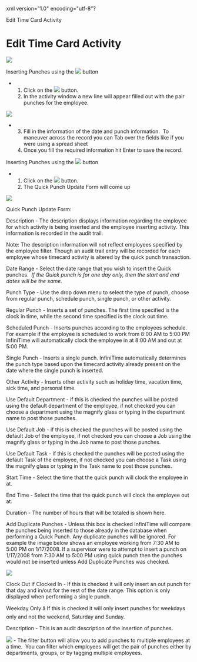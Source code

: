 xml version="1.0" encoding="utf-8"?





Edit Time Card Activity




# Edit Time Card Activity

![](images_2/CH7_Timecard3.gif)

Inserting Punches using the ![](images_2/Insert-button.gif) button

* 1. Click on the ![](images_2/Insert-button.gif) button.
  2. In the activity window a new line will appear filled out with the pair punches for the employee.

![](images_2/CH7_Timecard5.gif)

* 3. Fill in the information of the date and punch information.  To maneuver across the record you can Tab over the fields like if you were using a spread sheet
  4. Once you fill the required information hit Enter to save the record.

Inserting Punches using the ![](images_2/quick_punch_button.gif) button

* 1. Click on the ![](images_2/quick_punch_button.gif) button.
  2. The Quick Punch Update Form will come up

![](images_2/qph_(5).gif)

Quick Punch Update Form:

Description - The description displays information regarding the employee for which activity is being inserted and the employee inserting activity. This information is recorded in the audit trail.

Note: The description information will not reflect employees specified by the employee filter. Though an audit trail entry will be recorded for each employee whose timecard activity is altered by the quick punch transaction.

Date Range - Select the date range that you wish to insert the Quick punches.  *If the Quick punch is for one day only, then the start and end dates will be the same.*

Punch Type - Use the drop down menu to select the type of punch, choose from regular punch, schedule punch, single punch, or other activity.

Regular Punch - Inserts a set of punches. The first time specified is the clock in time, while the second time specified is the clock out time.

Scheduled Punch - Inserts punches according to the employees schedule. For example if the employee is scheduled to work from 8:00 AM to 5:00 PM InfiniTime will automatically clock the employee in at 8:00 AM and out at 5:00 PM.

Single Punch - Inserts a single punch. InfiniTime automatically determines the punch type based upon the timecard activity already present on the date where the single punch is inserted.

Other Activity - Inserts other activity such as holiday time, vacation time, sick time, and personal time.

Use Default Department - if this is checked the punches will be posted using the default department of the employee, if not checked you can choose a department using the magnify glass or typing in the department name to post those punches.

Use Default Job - if this is checked the punches will be posted using the default Job of the employee, if not checked you can choose a Job using the magnify glass or typing in the Job name to post those punches.

Use Default Task - if this is checked the punches will be posted using the default Task of the employee, if not checked you can choose a Task using the magnify glass or typing in the Task name to post those punches.

Start Time - Select the time that the quick punch will clock the employee in at.

End Time - Select the time that the quick punch will clock the employee out at.

Duration - The number of hours that will be totaled is shown here.

Add Duplicate Punches - Unless this box is checked InfiniTime will compare the punches being inserted to those already in the database when performing a Quick Punch. Any duplicate punches will be ignored. For example the image below shows an employee working from 7:30 AM to 5:00 PM on 1/17/2008. If a supervisor were to attempt to insert a punch on 1/17/2008 from 7:30 AM to 5:00 PM using quick punch then the punches would not be inserted unless Add Duplicate Punches was checked.

![](images_2/CH7_Timecard7.gif)

Clock Out if Clocked In - If this is checked it will only insert an out punch for that day and in/out for the rest of the date range. This option is only displayed when performing a single punch.

Weekday Only â If this is checked it will only insert punches for weekdays only and not the weekend, Saturday and Sunday.

Description - This is an audit description of the insertion of punches.

![](images_2/filter-button.gif) - The filter button will allow you to add punches to multiple employees at a time.  You can filter which employees will get the pair of punches either by departments, groups, or by tagging multiple employees.